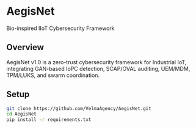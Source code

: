 # AegisNet
Bio-inspired IIoT Cybersecurity Framework

## Overview
AegisNet v1.0 is a zero-trust cybersecurity framework for Industrial IoT, integrating GAN-based IoPC detection, SCAP/OVAL auditing, UEM/MDM, TPM/LUKS, and swarm coordination.

## Setup
```bash
git clone https://github.com/VelmaAgency/AegisNet.git
cd AegisNet
pip install -r requirements.txt